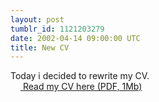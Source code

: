 ```yaml
---
layout: post
tumblr_id: 1121203279
date: 2002-04-14 09:00:00 UTC
title: New CV
---
```


Today i decided to rewrite my CV.
<br/>
<a href="cv_72dpi.pdf" target="_blank"><img src="images/pdf_icon.gif" width=16 height=16 align=absmiddle border=0 /> Read my CV here (PDF, 1Mb)</a>
